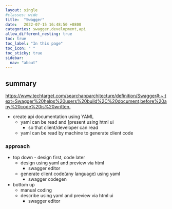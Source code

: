 ```yaml
---
layout: single
#classes: wide
title:  "Swagger"
date:   2022-07-15 16:48:50 +0800
categories: swagger,development,api
allow_different_nesting: true
toc: true
toc_label: "In this page"
toc_icon: " "
toc_sticky: true
sidebar:
  nav: "about"
---
```


## summary

<https://www.techtarget.com/searchapparchitecture/definition/Swagger#:~:text=Swagger%20helps%20users%20build%2C%20document,before%20any%20code%20is%20written.>

* create api documentation using YAML
  * yaml can be read and ]present using html ui
    * so that client/developer can read
  * yaml can be read by machine to generate client code

### approach

* top down - design first, code later
  * design using yaml and preview via html
    * swagger editor
  * generate client code(any language) using yaml
    * swagger codegen
* bottom up
  * manual coding
  * describe using yaml and preview via html ui
    * swagger editor
